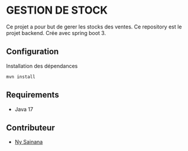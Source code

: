 # GESTION DE STOCK
Ce projet a pour but de gerer les stocks des ventes.
Ce repository est le projet backend. Crée avec spring boot 3.

## Configuration

Installation des dépendances
```
mvn install
```


## Requirements

- Java 17

## Contributeur

- [Ny Sainana](https://web.facebook.com/profile.php?id=100010082795694)
